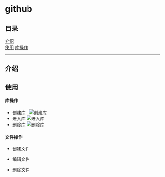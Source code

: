 # github
## 目录  
[介绍](https://github.com/person-0/test/blob/master/test-Github.md#介绍)  
[使用](https://github.com/person-0/test/blob/master/test-Github.md#使用)
[库操作](https://github.com/person-0/test/blob/master/test-Github.md#库操作)
***
## 介绍
## 使用
#### 库操作
- 创建库  
![创建库](https://github.com/person-0/images/blob/master/github/%E5%88%9B%E5%BB%BA%E5%BA%93.PNG)
- 进入库
![进入库]()
- 删除库
![删除库]()
#### 文件操作
- 创建文件

- 编辑文件

- 删除文件
#### 
